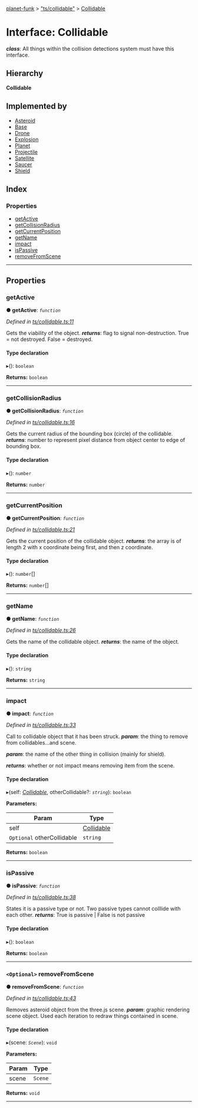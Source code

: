 [planet-funk](../README.md) > ["ts/collidable"](../modules/_ts_collidable_.md) > [Collidable](../interfaces/_ts_collidable_.collidable.md)

# Interface: Collidable

*__class__*: All things within the collision detections system must have this interface.

## Hierarchy

**Collidable**

## Implemented by

* [Asteroid](../classes/_ts_asteroids_asteroid_.asteroid.md)
* [Base](../classes/_ts_player_base_.base.md)
* [Drone](../classes/_ts_weapons_drone_.drone.md)
* [Explosion](../classes/_ts_weapons_explosion_.explosion.md)
* [Planet](../classes/_ts_player_planet_.planet.md)
* [Projectile](../classes/_ts_weapons_projectile_.projectile.md)
* [Satellite](../classes/_ts_player_satellite_.satellite.md)
* [Saucer](../classes/_ts_enemies_saucer_.saucer.md)
* [Shield](../classes/_ts_player_shield_.shield.md)

## Index

### Properties

* [getActive](_ts_collidable_.collidable.md#getactive)
* [getCollisionRadius](_ts_collidable_.collidable.md#getcollisionradius)
* [getCurrentPosition](_ts_collidable_.collidable.md#getcurrentposition)
* [getName](_ts_collidable_.collidable.md#getname)
* [impact](_ts_collidable_.collidable.md#impact)
* [isPassive](_ts_collidable_.collidable.md#ispassive)
* [removeFromScene](_ts_collidable_.collidable.md#removefromscene)

---

## Properties

<a id="getactive"></a>

###  getActive

**● getActive**: *`function`*

*Defined in [ts/collidable.ts:11](https://github.com/WilliamRADFunk/planet-funk/blob/1ee2f92/src/ts/collidable.ts#L11)*

Gets the viability of the object.
*__returns__*: flag to signal non-destruction. True = not destroyed. False = destroyed.

#### Type declaration
▸(): `boolean`

**Returns:** `boolean`

___
<a id="getcollisionradius"></a>

###  getCollisionRadius

**● getCollisionRadius**: *`function`*

*Defined in [ts/collidable.ts:16](https://github.com/WilliamRADFunk/planet-funk/blob/1ee2f92/src/ts/collidable.ts#L16)*

Gets the current radius of the bounding box (circle) of the collidable.
*__returns__*: number to represent pixel distance from object center to edge of bounding box.

#### Type declaration
▸(): `number`

**Returns:** `number`

___
<a id="getcurrentposition"></a>

###  getCurrentPosition

**● getCurrentPosition**: *`function`*

*Defined in [ts/collidable.ts:21](https://github.com/WilliamRADFunk/planet-funk/blob/1ee2f92/src/ts/collidable.ts#L21)*

Gets the current position of the collidable object.
*__returns__*: the array is of length 2 with x coordinate being first, and then z coordinate.

#### Type declaration
▸(): `number`[]

**Returns:** `number`[]

___
<a id="getname"></a>

###  getName

**● getName**: *`function`*

*Defined in [ts/collidable.ts:26](https://github.com/WilliamRADFunk/planet-funk/blob/1ee2f92/src/ts/collidable.ts#L26)*

Gets the name of the collidable object.
*__returns__*: the name of the object.

#### Type declaration
▸(): `string`

**Returns:** `string`

___
<a id="impact"></a>

###  impact

**● impact**: *`function`*

*Defined in [ts/collidable.ts:33](https://github.com/WilliamRADFunk/planet-funk/blob/1ee2f92/src/ts/collidable.ts#L33)*

Call to collidable object that it has been struck.
*__param__*: the thing to remove from collidables...and scene.

*__param__*: the name of the other thing in collision (mainly for shield).

*__returns__*: whether or not impact means removing item from the scene.

#### Type declaration
▸(self: *[Collidable](_ts_collidable_.collidable.md)*, otherCollidable?: *`string`*): `boolean`

**Parameters:**

| Param | Type |
| ------ | ------ |
| self | [Collidable](_ts_collidable_.collidable.md) |
| `Optional` otherCollidable | `string` |

**Returns:** `boolean`

___
<a id="ispassive"></a>

###  isPassive

**● isPassive**: *`function`*

*Defined in [ts/collidable.ts:38](https://github.com/WilliamRADFunk/planet-funk/blob/1ee2f92/src/ts/collidable.ts#L38)*

States it is a passive type or not. Two passive types cannot colllide with each other.
*__returns__*: True is passive | False is not passive

#### Type declaration
▸(): `boolean`

**Returns:** `boolean`

___
<a id="removefromscene"></a>

### `<Optional>` removeFromScene

**● removeFromScene**: *`function`*

*Defined in [ts/collidable.ts:43](https://github.com/WilliamRADFunk/planet-funk/blob/1ee2f92/src/ts/collidable.ts#L43)*

Removes asteroid object from the three.js scene.
*__param__*: graphic rendering scene object. Used each iteration to redraw things contained in scene.

#### Type declaration
▸(scene: *`Scene`*): `void`

**Parameters:**

| Param | Type |
| ------ | ------ |
| scene | `Scene` |

**Returns:** `void`

___

